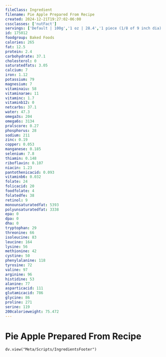 ```yaml
---
fileClass: Ingredient
filename: Pie Apple Prepared From Recipe
created: 2024-12-21T19:27:02-06:00
cssclasses: ['nutFact']
servings: ['Default | 100g','1 oz | 28.4','1 piece (1/8 of 9 inch dia) | 155']
id: 175012
foodgroup: Baked Foods
calories: 265
fat: 12.5
protein: 2.4
carbohydrate: 37.1
cholesterol: 0
saturatedfats: 3.05
calcium: 7
iron: 1.12
potassium: 79
magnesium: 7
vitaminaiu: 58
vitaminarae: 11
vitaminc: 1.7
vitaminb12: 0
netcarbs: 37.1
water: 47.3
omega3s: 204
omega6s: 3134
pralscore: 0.27
phosphorus: 28
sodium: 211
zinc: 0.19
copper: 0.053
manganese: 0.185
selenium: 7.8
thiamin: 0.148
riboflavin: 0.107
niacin: 1.23
pantothenicacid: 0.093
vitaminb6: 0.032
folate: 24
folicacid: 20
foodfolate: 4
folatedfe: 38
retinol: 9
monounsaturatedfat: 5393
polyunsaturatedfat: 3338
epa: 0
dpa: 0
dha: 0
tryptophan: 29
threonine: 66
isoleucine: 83
leucine: 164
lysine: 56
methionine: 42
cystine: 50
phenylalanine: 118
tyrosine: 72
valine: 97
arginine: 96
histidine: 53
alanine: 77
asparticacid: 111
glutamicacid: 786
glycine: 86
proline: 271
serine: 119
200calorieweight: 75.472
---
```


# Pie Apple Prepared From Recipe

```dataviewjs
dv.view("Meta/Scripts/IngredientsFooter")
```